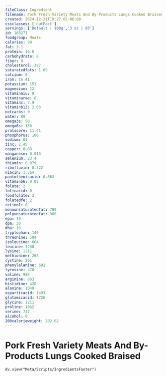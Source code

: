 ```yaml
---
fileClass: Ingredient
filename: Pork Fresh Variety Meats And By-Products Lungs Cooked Braised
created: 2024-12-21T19:27:02-06:00
cssclasses: ['nutFact']
servings: ['Default | 100g','3 oz | 85']
id: 168271
foodgroup: Meats
calories: 99
fat: 3.1
protein: 16.6
carbohydrate: 0
fiber: 0
cholesterol: 387
saturatedfats: 1.09
calcium: 8
iron: 16.41
potassium: 151
magnesium: 12
vitaminaiu: 0
vitaminarae: 0
vitaminc: 7.9
vitaminb12: 2.03
netcarbs: 0
water: 80
omega3s: 50
omega6s: 130
pralscore: 11.41
phosphorus: 186
sodium: 81
zinc: 2.45
copper: 0.08
manganese: 0.015
selenium: 23.4
thiamin: 0.079
riboflavin: 0.322
niacin: 1.364
pantothenicacid: 0.663
vitaminb6: 0.08
folate: 2
folicacid: 0
foodfolate: 2
folatedfe: 2
retinol: 0
monounsaturatedfat: 700
polyunsaturatedfat: 380
epa: 10
dpa: 30
dha: 10
tryptophan: 146
threonine: 584
isoleucine: 664
leucine: 1288
lysine: 1211
methionine: 268
cystine: 261
phenylalanine: 691
tyrosine: 470
valine: 988
arginine: 863
histidine: 420
alanine: 1049
asparticacid: 1493
glutamicacid: 1726
glycine: 1211
proline: 1062
serine: 732
alcohol: 0
200calorieweight: 202.02
---
```


# Pork Fresh Variety Meats And By-Products Lungs Cooked Braised

```dataviewjs
dv.view("Meta/Scripts/IngredientsFooter")
```